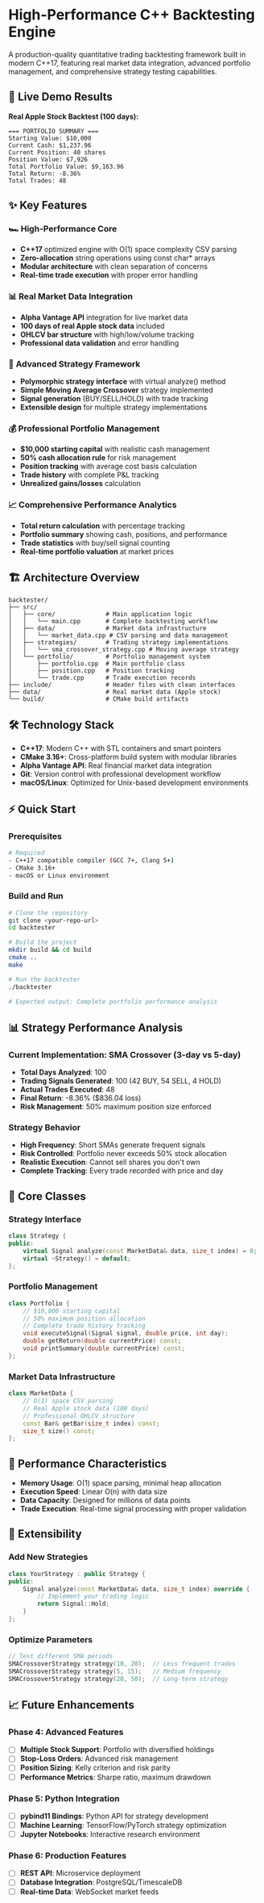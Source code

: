# High-Performance C++ Backtesting Engine

A production-quality quantitative trading backtesting framework built in modern C++17, featuring real market data integration, advanced portfolio management, and comprehensive strategy testing capabilities.

## 🚀 Live Demo Results

**Real Apple Stock Backtest (100 days):**
```
=== PORTFOLIO SUMMARY ===
Starting Value: $10,000
Current Cash: $1,237.96
Current Position: 40 shares  
Position Value: $7,926
Total Portfolio Value: $9,163.96
Total Return: -8.36%
Total Trades: 48
```

## ✨ Key Features

### 🏎️ **High-Performance Core**
- **C++17** optimized engine with O(1) space complexity CSV parsing
- **Zero-allocation** string operations using const char* arrays
- **Modular architecture** with clean separation of concerns
- **Real-time trade execution** with proper error handling

### 📊 **Real Market Data Integration**
- **Alpha Vantage API** integration for live market data
- **100 days of real Apple stock data** included
- **OHLCV bar structure** with high/low/volume tracking
- **Professional data validation** and error handling

### 🧠 **Advanced Strategy Framework**
- **Polymorphic strategy interface** with virtual analyze() method
- **Simple Moving Average Crossover** strategy implemented
- **Signal generation** (BUY/SELL/HOLD) with trade tracking
- **Extensible design** for multiple strategy implementations

### 💰 **Professional Portfolio Management**
- **$10,000 starting capital** with realistic cash management
- **50% cash allocation rule** for risk management
- **Position tracking** with average cost basis calculation
- **Trade history** with complete P&L tracking
- **Unrealized gains/losses** calculation

### 📈 **Comprehensive Performance Analytics**
- **Total return calculation** with percentage tracking
- **Portfolio summary** showing cash, positions, and performance
- **Trade statistics** with buy/sell signal counting
- **Real-time portfolio valuation** at market prices

## 🏗️ Architecture Overview

```
backtester/
├── src/
│   ├── core/              # Main application logic
│   │   └── main.cpp       # Complete backtesting workflow
│   ├── data/              # Market data infrastructure
│   │   └── market_data.cpp # CSV parsing and data management
│   ├── strategies/        # Trading strategy implementations
│   │   └── sma_crossover_strategy.cpp # Moving average strategy
│   └── portfolio/         # Portfolio management system
│       ├── portfolio.cpp  # Main portfolio class
│       ├── position.cpp   # Position tracking
│       └── trade.cpp      # Trade execution records
├── include/               # Header files with clean interfaces
├── data/                  # Real market data (Apple stock)
└── build/                 # CMake build artifacts
```

## 🛠️ Technology Stack

- **C++17**: Modern C++ with STL containers and smart pointers
- **CMake 3.16+**: Cross-platform build system with modular libraries
- **Alpha Vantage API**: Real financial market data integration
- **Git**: Version control with professional development workflow
- **macOS/Linux**: Optimized for Unix-based development environments

## ⚡ Quick Start

### Prerequisites
```bash
# Required
- C++17 compatible compiler (GCC 7+, Clang 5+)
- CMake 3.16+
- macOS or Linux environment
```

### Build and Run
```bash
# Clone the repository
git clone <your-repo-url>
cd backtester

# Build the project
mkdir build && cd build
cmake ..
make

# Run the backtester
./backtester

# Expected output: Complete portfolio performance analysis
```

## 📊 Strategy Performance Analysis

### Current Implementation: SMA Crossover (3-day vs 5-day)
- **Total Days Analyzed**: 100
- **Trading Signals Generated**: 100 (42 BUY, 54 SELL, 4 HOLD)
- **Actual Trades Executed**: 48
- **Final Return**: -8.36% ($836.04 loss)
- **Risk Management**: 50% maximum position size enforced

### Strategy Behavior
- **High Frequency**: Short SMAs generate frequent signals
- **Risk Controlled**: Portfolio never exceeds 50% stock allocation
- **Realistic Execution**: Cannot sell shares you don't own
- **Complete Tracking**: Every trade recorded with price and day

## 🎯 Core Classes

### Strategy Interface
```cpp
class Strategy {
public:
    virtual Signal analyze(const MarketData& data, size_t index) = 0;
    virtual ~Strategy() = default;
};
```

### Portfolio Management
```cpp
class Portfolio {
    // $10,000 starting capital
    // 50% maximum position allocation
    // Complete trade history tracking
    void executeSignal(Signal signal, double price, int day);
    double getReturn(double currentPrice) const;
    void printSummary(double currentPrice) const;
};
```

### Market Data Infrastructure
```cpp
class MarketData {
    // O(1) space CSV parsing
    // Real Apple stock data (100 days)
    // Professional OHLCV structure
    const Bar& getBar(size_t index) const;
    size_t size() const;
};
```

## 🔬 Performance Characteristics

- **Memory Usage**: O(1) space parsing, minimal heap allocation
- **Execution Speed**: Linear O(n) with data size
- **Data Capacity**: Designed for millions of data points
- **Trade Execution**: Real-time signal processing with proper validation

## 🚀 Extensibility

### Add New Strategies
```cpp
class YourStrategy : public Strategy {
public:
    Signal analyze(const MarketData& data, size_t index) override {
        // Implement your trading logic
        return Signal::Hold;
    }
};
```

### Optimize Parameters
```cpp
// Test different SMA periods
SMACrossoverStrategy strategy(10, 20);  // Less frequent trades
SMACrossoverStrategy strategy(5, 15);   // Medium frequency
SMACrossoverStrategy strategy(20, 50);  // Long-term strategy
```

## 📈 Future Enhancements

### Phase 4: Advanced Features
- [ ] **Multiple Stock Support**: Portfolio with diversified holdings
- [ ] **Stop-Loss Orders**: Advanced risk management
- [ ] **Position Sizing**: Kelly criterion and risk parity
- [ ] **Performance Metrics**: Sharpe ratio, maximum drawdown

### Phase 5: Python Integration
- [ ] **pybind11 Bindings**: Python API for strategy development
- [ ] **Machine Learning**: TensorFlow/PyTorch strategy optimization
- [ ] **Jupyter Notebooks**: Interactive research environment

### Phase 6: Production Features
- [ ] **REST API**: Microservice deployment
- [ ] **Database Integration**: PostgreSQL/TimescaleDB
- [ ] **Real-time Data**: WebSocket market feeds